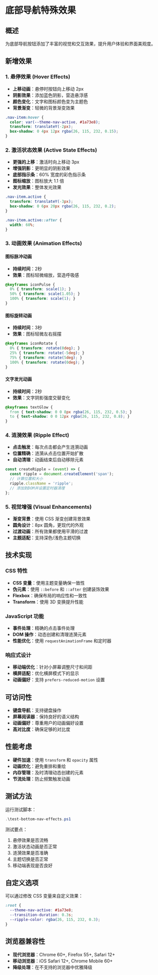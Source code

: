 # 底部导航特殊效果

## 概述

为底部导航按钮添加了丰富的视觉和交互效果，提升用户体验和界面美观度。

## 新增效果

### 1. 悬停效果 (Hover Effects)

- **上移动画**：悬停时按钮向上移动 2px
- **阴影效果**：添加蓝色阴影，营造悬浮感
- **颜色变化**：文字和图标颜色变为主题色
- **背景渐变**：轻微的背景渐变效果

```css
.nav-item:hover {
  color: var(--theme-nav-active, #1a73e8);
  transform: translateY(-2px);
  box-shadow: 0 4px 12px rgba(26, 115, 232, 0.15);
}
```

### 2. 激活状态效果 (Active State Effects)

- **更强的上移**：激活时向上移动 3px
- **增强阴影**：更明显的阴影效果
- **底部指示条**：60% 宽度的彩色指示条
- **图标缩放**：图标放大 1.1 倍
- **发光效果**：整体发光效果

```css
.nav-item.active {
  transform: translateY(-3px);
  box-shadow: 0 6px 20px rgba(26, 115, 232, 0.2);
}

.nav-item.active::after {
  width: 60%;
}
```

### 3. 动画效果 (Animation Effects)

#### 图标脉冲动画
- **持续时间**：2秒
- **效果**：图标轻微缩放，营造呼吸感

```css
@keyframes iconPulse {
  0% { transform: scale(1); }
  50% { transform: scale(1.05); }
  100% { transform: scale(1); }
}
```

#### 图标旋转动画
- **持续时间**：3秒
- **效果**：图标轻微左右摇摆

```css
@keyframes iconRotate {
  0% { transform: rotate(0deg); }
  25% { transform: rotate(-5deg); }
  75% { transform: rotate(5deg); }
  100% { transform: rotate(0deg); }
}
```

#### 文字发光动画
- **持续时间**：2秒
- **效果**：文字阴影强度交替变化

```css
@keyframes textGlow {
  from { text-shadow: 0 0 8px rgba(26, 115, 232, 0.5); }
  to { text-shadow: 0 0 12px rgba(26, 115, 232, 0.8); }
}
```

### 4. 涟漪效果 (Ripple Effect)

- **点击触发**：每次点击都会产生涟漪动画
- **位置精确**：涟漪从点击位置开始扩散
- **自动清理**：动画结束后自动移除元素

```javascript
const createRipple = (event) => {
  const ripple = document.createElement('span');
  // 计算位置和大小
  ripple.className = 'ripple';
  // 添加到DOM并设置定时器清理
};
```

### 5. 视觉增强 (Visual Enhancements)

- **渐变背景**：使用 CSS 渐变创建背景效果
- **圆角设计**：8px 圆角，更现代的外观
- **过渡动画**：所有效果都使用平滑的过渡
- **主题适配**：支持深色/浅色主题切换

## 技术实现

### CSS 特性

- **CSS 变量**：使用主题变量确保一致性
- **伪元素**：使用 `::before` 和 `::after` 创建装饰效果
- **Flexbox**：确保布局的响应性和一致性
- **Transform**：使用 3D 变换提升性能

### JavaScript 功能

- **事件处理**：精确的点击事件处理
- **DOM 操作**：动态创建和清理涟漪元素
- **性能优化**：使用 `requestAnimationFrame` 和定时器

### 响应式设计

- **移动端优化**：针对小屏幕调整尺寸和间距
- **横屏适配**：优化横屏模式下的显示
- **动画偏好**：支持 `prefers-reduced-motion` 设置

## 可访问性

- **键盘导航**：支持键盘操作
- **屏幕阅读器**：保持良好的语义结构
- **动画偏好**：尊重用户的动画偏好设置
- **高对比度**：确保足够的对比度

## 性能考虑

- **硬件加速**：使用 `transform` 和 `opacity` 属性
- **动画优化**：避免重排和重绘
- **内存管理**：及时清理动态创建的元素
- **节流处理**：防止频繁触发动画

## 测试方法

运行测试脚本：

```powershell
.\test-bottom-nav-effects.ps1
```

测试要点：
1. 悬停效果是否流畅
2. 激活状态动画是否正常
3. 涟漪效果是否准确
4. 主题切换是否正常
5. 移动端表现是否良好

## 自定义选项

可以通过修改 CSS 变量来自定义效果：

```css
:root {
  --theme-nav-active: #1a73e8;
  --transition-duration: 0.3s;
  --ripple-color: rgba(26, 115, 232, 0.3);
}
```

## 浏览器兼容性

- **现代浏览器**：Chrome 60+, Firefox 55+, Safari 12+
- **移动浏览器**：iOS Safari 12+, Chrome Mobile 60+
- **降级处理**：在不支持的浏览器中优雅降级 